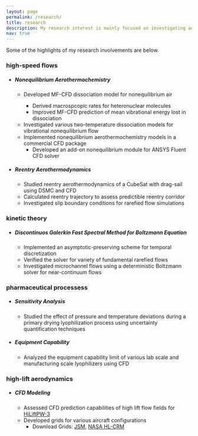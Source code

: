 ```yaml
---
layout: page
permalink: /research/
title: research
description: My research interest is mainly focused on investigating aerothermochemistry of nonequilibrium and rarefied flows. I have worked on the development of an add-on nonequilibrium module for the ANSYS Fluent CFD solver to investigate numerous high-speed nonequilibrium flows. I have also worked on the development of the Macheret-Fridman dissociation model for CFD. Additionally, I have experience working in the diverse interdisciplinary field of research, such as modeling heat and mass transfer in various lyophilization (freeze-drying) processes. #Research involvements.
nav: true
---
```


Some of the highlights of my research involvements are below.

<div class="cv">
	<!-- High-speed flows -->
	<div class="card mt-3 p-3">
		<h3 class="card-title">high-speed flows</h3>
			<ul class="items">
					<li>
						<h5>Nonequilibrium Aerothermochemistry</h5>
						<ul>
						<li>
							Developed MF-CFD dissociation model for nonequilibrium air
						</li>
							<ul>
							<li>
								Derived macrospcopic rates for heteronuclear molecules
							</li>
							<li>
								Improved MF-CFD prediction of mean vibrational energy lost in dissociation
							</li>
							</ul>
						<li>
							Investigated various two-temperature dissociation models for vibrational nonequilibrium flow
						</li>
						<li>
							Implemented nonequilibrium aerothermochemistry models in a commercial CFD package
							<ul>
							<li>
								Developed an add-on nonequilibrium module for ANSYS Fluent CFD solver
							</li>
							</ul>							
						</li>
						</ul>
					</li>
			</ul>
	      	<ul class="items">
					<li>
						<h5>Reentry Aerothermodynamics</h5>
						<ul>
						<li>
							Studied reentry aerothermodynamics of a CubeSat with drag-sail using DSMC and CFD
						</li>
						<li>
							Calculated reentry trajectory to assess predictible reentry corridor
						</li>
						<li>
							Investigated slip boundary conditions for rarefied flow simulations
						</li>
						</ul>
					</li>
			</ul>
	</div>
		<!-- Kinetic theory -->
	<div class="card mt-3 p-3">
		<h3 class="card-title">kinetic theory</h3>
			<ul class="items">
					<li>
						<h5>Discontinuos Galerkin Fast Spectral Method for Boltzmann Equation</h5>
						<ul>
						<li>
							Implemented an asymptotic-preserving scheme for temporal discretization
						</li>
						<li>
							Verified the solver for variety of fundamental rarefied flows
						</li>
						<li>
							Investigated microchannel flows using a deterministic Boltzmann solver for near-continuum flows
						</li>
						</ul>
					</li>
			</ul>
	</div>
	<!-- Lyophilization -->
	<div class="card mt-3 p-3">
		<h3 class="card-title">pharmaceutical processess</h3>
			<ul class="items">
					<li>
						<h5>Sensitivity Analysis</h5>
						<ul>
						<li>
							Studied the effect of pressure and temperature deviations during a primary drying lyophilization process
using uncertainty quantification techniques
						</li>
						</ul>
					</li>
			</ul>
	      	<ul class="items">
					<li>
						<h5>Equipment Capability</h5>
						<ul>
						<li>
							Analyzed the equipment capability limit of various lab scale and manufacturing scale lyophilizers using CFD
						</li>
						</ul>
					</li>
			</ul>
	</div>
	<!-- high-lift -->
	<div class="card mt-3 p-3">
		<h3 class="card-title">high-lift aerodynamics</h3>
			<ul class="items">
					<li>
						<h5>CFD Modeling</h5>
						<ul>
						<li>
							Assessed CFD prediction capabilities of high lift flow fields for <a href="https://hiliftpw.larc.nasa.gov/index-workshop3.html" target="_blank">HiLiftPW-3</a>
						</li>
						<li>
							Developed grids for various aircraft configurations 
						<ul>
							<li>
								Download Grids: <a href="https://hiliftpw-ftp.larc.nasa.gov/HiLiftPW3/JSM_Grids/Participant_Grids/c-JSM_Unstr_PW_020/" target="_blank">JSM</a>, <a href="https://hiliftpw-ftp.larc.nasa.gov/HiLiftPW3/HL-CRM_Grids/Participant_Grids/k-HLCRM_Unstr_PW_020/" target="_blank">NASA HL-CRM</a>
							</li>
							</ul>	
						</li>
						</ul>
					</li>
			</ul>
	</div>
</div>
